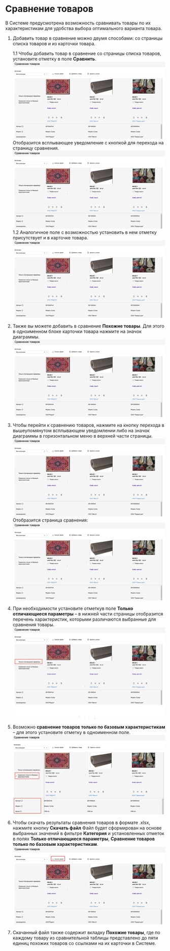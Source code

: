 # Cравнение товаров

В Системе предусмотрена возможность сравнивать товары по их характеристикам для удобства выбора оптимального варианта товара.

1. Добавить товар в сравнение можно двумя способами: со страницы списка товаров и из карточки товара.

    1.1 Чтобы добавить товар в сравнение со страницы списка товаров, установите отметку в поле **Сравнить**.  ![Картинка 1](images/115513.png) Отобразится всплывающее уведомление с кнопкой для перехода на страницу сравнения.
   ![Имя картинки](images/115513.png) 
    1.2 Аналогичное поле с возможностью установить в нем отметку присутствует и в карточке товара.
    ![Имя картинки](images/115513.png)
1.	Также вы можете добавить в сравнение **Похожие товары**. Для этого в одноименном блоке карточки товара нажмите на значок диаграммы. ![Имя картинки](images/115513.png)
1. Чтобы перейти к сравнению товаров, нажмите на кнопку перехода в вышеупомянутом всплывающем уведомлении либо на значок диаграммы в горизонтальном меню в верхней части страницы.![Имя картинки](images/115513.png)
Отобразится страница сравнения:![Имя картинки](images/115513.png)
1. При необходимости установите отметкув поле **Только отличающиеся параметры** – в нижней части страницы отобразится перечень характеристик, которыми различаются выбранные для сравнения товары.![Только отличающиеся параметры](images/225513.png) 
1. Возможно **сравнение товаров только по базовым характеристикам** – для этого установите отметку в одноименном поле. ![сравнение товаров только по базовым характеристикам](images/335513.png)
1. Чтобы скачать результаты сравнения товаров в формате .xlsx, нажмите кнопку **Скачать файл**
Файл будет сформирован на основе выбранных значений в фильтре **Категория** и установленных отметок в полях **Только отличающиеся параметры**, **Сравнение товаров только по базовым характеристикам**. ![Файл](images/445513.png)
1. Скачанный файл также содержит вкладку **Похожие товары**, где по каждому товару из сравнительной таблицы представлено до пяти единиц похожих товаров со ссылками на их карточки в Системе.